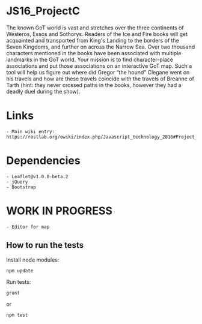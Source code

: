 # JS16_ProjectC
The known GoT world is vast and stretches over the three continents of Westeros, Essos and Sothorys. Readers of the Ice and Fire books will get acquainted and transported from King's Landing to the borders of the Seven Kingdoms, and further on across the Narrow Sea. Over two thousand characters mentioned in the books have been associated with multiple landmarks in the GoT world. Your mission is to find character-place associations and put those associations on an interactive GoT map. Such a tool will help us figure out where did Gregor “the hound” Clegane went on his travels and how are these travels coincide with the travels of Breanne of Tarth (hint: they never crossed paths in the books, however they had a deadly duel during the show).
# Links
    - Main wiki entry: https://rostlab.org/owiki/index.php/Javascript_technology_2016#Project_C

# Dependencies
    - Leaflet@v1.0.0-beta.2
    - jQuery
    - Bootstrap

# WORK IN PROGRESS
    - Editor for map

## How to run the tests
Install node modules:
```
npm update
```
Run tests:
```
grunt
```
or
```
npm test
```
